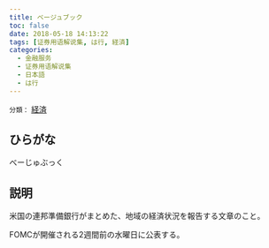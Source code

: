 ```yaml
---
title: ベージュブック
toc: false
date: 2018-05-18 14:13:22
tags: [证券用语解说集, は行, 経済]
categories:
  - 金融服务
  - 证券用语解说集
  - 日本語
  - は行
---
```


`分類：` [経済](/tags/経済/)

## ひらがな

べーじゅぶっく

## 説明

米国の連邦準備銀行がまとめた、地域の経済状況を報告する文章のこと。

FOMCが開催される2週間前の水曜日に公表する。
